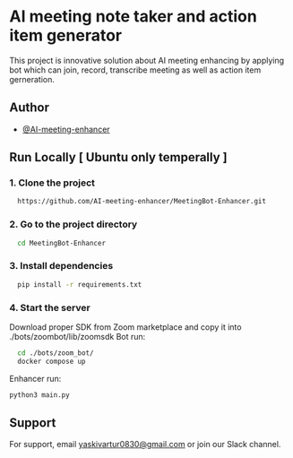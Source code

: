 
# AI meeting note taker and action item generator

This project is innovative solution about AI meeting enhancing by applying bot which can join, record, transcribe meeting as well as action item gerneration.

## Author

- [@AI-meeting-enhancer](https://www.github.com/AI-meeting-enhancer)
## Run Locally [ Ubuntu only temperally ]

### 1. Clone the project

```bash
  https://github.com/AI-meeting-enhancer/MeetingBot-Enhancer.git
```

### 2. Go to the project directory

```bash
  cd MeetingBot-Enhancer
```

### 3. Install dependencies

```bash
  pip install -r requirements.txt
```

### 4. Start the server
Download proper SDK from Zoom marketplace and copy it into ./bots/zoombot/lib/zoomsdk
Bot run:

```bash
  cd ./bots/zoom_bot/
  docker compose up
```
Enhancer run:
```bash
python3 main.py
```


## Support

For support, email yaskivartur0830@gmail.com or join our Slack channel.

